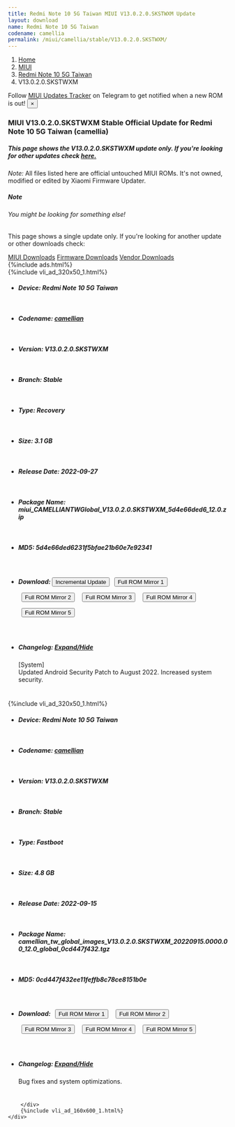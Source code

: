 ```yaml
---
title: Redmi Note 10 5G Taiwan MIUI V13.0.2.0.SKSTWXM Update
layout: download
name: Redmi Note 10 5G Taiwan
codename: camellia
permalink: /miui/camellia/stable/V13.0.2.0.SKSTWXM/
---
```

<nav aria-label="breadcrumb">
    <ol class="breadcrumb">
        <li class="breadcrumb-item"><a href="/">Home</a></li>
        <li class="breadcrumb-item"><a href="/miui/">MIUI</a></li>
        <li class="breadcrumb-item"><a href="/miui/camellia/">Redmi Note 10 5G Taiwan</a></li>
        <li class="breadcrumb-item active" aria-current="page">V13.0.2.0.SKSTWXM</li>
    </ol>
</nav>
<div class="alert alert-primary alert-dismissible fade show" role="alert">
    Follow <a href="https://t.me/MIUIUpdatesTracker" class="alert-link">MIUI Updates Tracker</a> on Telegram to get
    notified when a new ROM is out!
    <button type="button" class="close" data-dismiss="alert" aria-label="Close">
        <span aria-hidden="true">&times;</span>
    </button>
</div>
<div class="col-12 mx-auto">
    <h3 class="title bg-light p-2 rounded">MIUI V13.0.2.0.SKSTWXM Stable Official Update for Redmi Note 10 5G Taiwan (camellia)</h3>
    <h5>This page shows the V13.0.2.0.SKSTWXM update only. If you're looking for other updates check
        <a href="/miui/camellia/">here.</a></h5>
    <p><i>Note: </i>All files listed here are official untouched MIUI ROMs.
        It's not owned, modified or edited by Xiaomi Firmware Updater.</p>
    <div class="card">
        <div class="card-body">
            <h5 class="card-title">Note</h5>
            <h6 class="card-subtitle mb-2 text-muted">You might be looking for something else!</h6>
            <p class="card-text">This page shows a single update only.
                If you're looking for another update or other downloads check:</p>
            <a href="/miui/" class="card-link">MIUI Downloads</a>
            <a href="/firmware/" class="card-link">Firmware Downloads</a>
            <a href="/vendor/" class="card-link">Vendor Downloads</a>
        </div>
    </div>
    {%include ads.html%}
    <div class="row justify-content-center">
        <div class="col-10" id="downloads">
                    <div class="card card-body">
            {%include vli_ad_320x50_1.html%}
            <ul class="list-unstyled">
                <li style="padding-bottom: 10px;">
                    <h5><b>Device: </b>Redmi Note 10 5G Taiwan</h5>
                </li>
                <li style="padding-bottom: 10px;">
                    <h5><b>Codename: </b> <a href="/miui/camellian/" target="_blank">camellian</a> </h5>
                </li>
                <li style="padding-bottom: 10px;">
                    <h5><b>Version: </b>V13.0.2.0.SKSTWXM</h5>
                </li>
                <li style="padding-bottom: 10px;">
                    <h5><b>Branch: </b>Stable</h5>
                </li>
                <li style="padding-bottom: 10px;">
                    <h5><b>Type: </b>Recovery</h5>
                </li>
                <li style="padding-bottom: 10px;">
                    <h5><b>Size: </b>3.1 GB</h5>
                </li>
                <li style="padding-bottom: 10px;">
                    <h5><b>Release Date: </b>2022-09-27</h5>
                </li>
                <li style="padding-bottom: 10px;">
                    <h5><b>Package Name: </b><span id="filename" class="text-dark">miui_CAMELLIANTWGlobal_V13.0.2.0.SKSTWXM_5d4e66ded6_12.0.zip</span></h5>
                </li>
                <li style="padding-bottom: 10px;">
                    <h5><b>MD5: </b><span id="md5" class="text-muted">5d4e66ded6231f5bfae21b60e7e92341</span></h5>
                </li>
                <li style="padding-bottom: 10px;">
                    <h5><b>Download: </b><button type="button" id="incremental_download" class="btn btn-warning" onclick="window.open('https://bigota.d.miui.com/V13.0.2.0.SKSTWXM/miui-blockota-camellian_tw_global-V13.0.1.0.SKSTWXM-V13.0.2.0.SKSTWXM-c335df5801-12.0.zip', '_blank');"><i class="fa fa-download"></i> Incremental Update</button> <button type="button" id="download" class="btn btn-primary" style="margin: 7px;" onclick="window.open('https://cdn-ota.azureedge.net/V13.0.2.0.SKSTWXM/miui_CAMELLIANTWGlobal_V13.0.2.0.SKSTWXM_5d4e66ded6_12.0.zip', '_blank');"><i class="fa fa-download"></i> Full ROM Mirror 1</button> <button type="button" id="download" class="btn btn-primary" style="margin: 7px;" onclick="window.open('https://cdnorg.d.miui.com/V13.0.2.0.SKSTWXM/miui_CAMELLIANTWGlobal_V13.0.2.0.SKSTWXM_5d4e66ded6_12.0.zip', '_blank');"><i class="fa fa-download"></i> Full ROM Mirror 2</button> <button type="button" id="download" class="btn btn-primary" style="margin: 7px;" onclick="window.open('https://bn.d.miui.com/V13.0.2.0.SKSTWXM/miui_CAMELLIANTWGlobal_V13.0.2.0.SKSTWXM_5d4e66ded6_12.0.zip', '_blank');"><i class="fa fa-download"></i> Full ROM Mirror 3</button> <button type="button" id="download" class="btn btn-primary" style="margin: 7px;" onclick="window.open('https://bigota.d.miui.com/V13.0.2.0.SKSTWXM/miui_CAMELLIANTWGlobal_V13.0.2.0.SKSTWXM_5d4e66ded6_12.0.zip', '_blank');"><i class="fa fa-download"></i> Full ROM Mirror 4</button> <button type="button" id="download" class="btn btn-primary" style="margin: 7px;" onclick="window.open('https://hugeota.d.miui.com/V13.0.2.0.SKSTWXM/miui_CAMELLIANTWGlobal_V13.0.2.0.SKSTWXM_5d4e66ded6_12.0.zip', '_blank');"><i class="fa fa-download"></i> Full ROM Mirror 5</button></h5>
                </li>
                <li style="padding-bottom: 10px;">
                    <h5><b>Changelog: </b><a href="#camellian_1_changelog" data-toggle="collapse" role="button"
                            aria-expanded="false" aria-controls="camellian_1_changelog"> <i class="fa fa-arrow-down"
                                aria-hidden="true"></i> Expand/Hide</a></h5>
                    <div class="collapse" id="camellian_1_changelog">
                        <p id="changelog_text">[System]<br>Updated Android Security Patch to August 2022. Increased system security.</p>
                    </div>
                </li>
            </ul>
        </div>
        <div class="card card-body">
            {%include vli_ad_320x50_1.html%}
            <ul class="list-unstyled">
                <li style="padding-bottom: 10px;">
                    <h5><b>Device: </b>Redmi Note 10 5G Taiwan</h5>
                </li>
                <li style="padding-bottom: 10px;">
                    <h5><b>Codename: </b> <a href="/miui/camellian/" target="_blank">camellian</a> </h5>
                </li>
                <li style="padding-bottom: 10px;">
                    <h5><b>Version: </b>V13.0.2.0.SKSTWXM</h5>
                </li>
                <li style="padding-bottom: 10px;">
                    <h5><b>Branch: </b>Stable</h5>
                </li>
                <li style="padding-bottom: 10px;">
                    <h5><b>Type: </b>Fastboot</h5>
                </li>
                <li style="padding-bottom: 10px;">
                    <h5><b>Size: </b>4.8 GB</h5>
                </li>
                <li style="padding-bottom: 10px;">
                    <h5><b>Release Date: </b>2022-09-15</h5>
                </li>
                <li style="padding-bottom: 10px;">
                    <h5><b>Package Name: </b><span id="filename" class="text-dark">camellian_tw_global_images_V13.0.2.0.SKSTWXM_20220915.0000.00_12.0_global_0cd447f432.tgz</span></h5>
                </li>
                <li style="padding-bottom: 10px;">
                    <h5><b>MD5: </b><span id="md5" class="text-muted">0cd447f432ee11feffb8c78ce8151b0e</span></h5>
                </li>
                <li style="padding-bottom: 10px;">
                    <h5><b>Download: </b> <button type="button" id="download" class="btn btn-primary" style="margin: 7px;" onclick="window.open('https://cdn-ota.azureedge.net/V13.0.2.0.SKSTWXM/camellian_tw_global_images_V13.0.2.0.SKSTWXM_20220915.0000.00_12.0_global_0cd447f432.tgz', '_blank');"><i class="fa fa-download"></i> Full ROM Mirror 1</button> <button type="button" id="download" class="btn btn-primary" style="margin: 7px;" onclick="window.open('https://cdnorg.d.miui.com/V13.0.2.0.SKSTWXM/camellian_tw_global_images_V13.0.2.0.SKSTWXM_20220915.0000.00_12.0_global_0cd447f432.tgz', '_blank');"><i class="fa fa-download"></i> Full ROM Mirror 2</button> <button type="button" id="download" class="btn btn-primary" style="margin: 7px;" onclick="window.open('https://bn.d.miui.com/V13.0.2.0.SKSTWXM/camellian_tw_global_images_V13.0.2.0.SKSTWXM_20220915.0000.00_12.0_global_0cd447f432.tgz', '_blank');"><i class="fa fa-download"></i> Full ROM Mirror 3</button> <button type="button" id="download" class="btn btn-primary" style="margin: 7px;" onclick="window.open('https://bigota.d.miui.com/V13.0.2.0.SKSTWXM/camellian_tw_global_images_V13.0.2.0.SKSTWXM_20220915.0000.00_12.0_global_0cd447f432.tgz', '_blank');"><i class="fa fa-download"></i> Full ROM Mirror 4</button> <button type="button" id="download" class="btn btn-primary" style="margin: 7px;" onclick="window.open('https://hugeota.d.miui.com/V13.0.2.0.SKSTWXM/camellian_tw_global_images_V13.0.2.0.SKSTWXM_20220915.0000.00_12.0_global_0cd447f432.tgz', '_blank');"><i class="fa fa-download"></i> Full ROM Mirror 5</button></h5>
                </li>
                <li style="padding-bottom: 10px;">
                    <h5><b>Changelog: </b><a href="#camellian_2_changelog" data-toggle="collapse" role="button"
                            aria-expanded="false" aria-controls="camellian_2_changelog"> <i class="fa fa-arrow-down"
                                aria-hidden="true"></i> Expand/Hide</a></h5>
                    <div class="collapse" id="camellian_2_changelog">
                        <p id="changelog_text">Bug fixes and system optimizations.</p>
                    </div>
                </li>
            </ul>
        </div>

        </div>
        {%include vli_ad_160x600_1.html%}
    </div>
</div>
